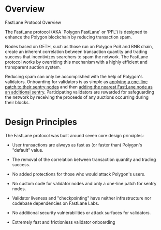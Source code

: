 Overview
========

FastLane Protocol Overview

The FastLane protocol (AKA 'Polygon FastLane' or 'PFL') is designed to enhance the Polygon blockchain by reducing transaction spam.

Nodes based on GETH, such as those run on Polygon PoS and BNB chain, create an inherent correlation between transaction quantity and trading success that incentivizes searchers to spam the network. The FastLane protocol works by overriding this mechanism with a highly efficient and transparent auction system.

Reducing spam can only be accomplished with the help of Polygon's validators. Onboarding for validators is as simple as [applying a one-line patch to their sentry nodes](https://fastlane-labs.gitbook.io/polygon-fastlane/getting-started-as-a-validator/patching-your-sentry-nodes-with-the-fastlane-patch) and then [adding the nearest FastLane node as an additional sentry](https://fastlane-labs.gitbook.io/polygon-fastlane/getting-started-as-a-validator/connecting-to-a-fastlane-sentry-node). Participating validators are rewarded for safeguarding the network by receiving the proceeds of any auctions occurring during their blocks.



Design Principles
=================

The FastLane protocol was built around seven core design principles:

-   User transactions are always as fast as (or faster than) Polygon's "default" value.

-   The removal of the correlation between transaction quantity and trading success.

-   No added protections for those who would attack Polygon's users.

-   No custom code for validator nodes and only a one-line patch for sentry nodes.

-   Validator liveness and "checkpointing" have neither infrastructure nor codebase dependencies on FastLane Labs.

-   No additional security vulnerabilities or attack surfaces for validators.

-   Extremely fast and frictionless validator onboarding